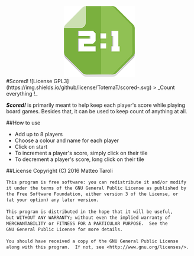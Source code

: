 <div align="center">
	<img src="app/src/main/res/mipmap-xxxhdpi/ic_launcher.png"/>
</div>
#Scored! ![License GPL3](https://img.shields.io/github/license/TotemaT/scored-.svg)
> _Count everything !_

***Scored!*** is primarily meant to help keep each player's score while playing board games. Besides that, it can be used to keep count of anything at all.

##How to use

- Add up to 8 players
- Choose a colour and name for each player
- Click on start
- To increment a player's score, simply click on their tile
- To decrement a player's score, long click on their tile

##License
    Copyright (C) 2016  Matteo Taroli
    
    This program is free software: you can redistribute it and/or modify
    it under the terms of the GNU General Public License as published by
    the Free Software Foundation, either version 3 of the License, or
    (at your option) any later version.
    
    This program is distributed in the hope that it will be useful,
    but WITHOUT ANY WARRANTY; without even the implied warranty of
    MERCHANTABILITY or FITNESS FOR A PARTICULAR PURPOSE.  See the
    GNU General Public License for more details.
    
    You should have received a copy of the GNU General Public License
    along with this program.  If not, see <http://www.gnu.org/licenses/>.

